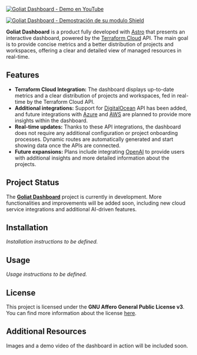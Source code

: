 [![Goliat Dashboard - Demo en YouTube](https://img.youtube.com/vi/qboa7lv-618/maxresdefault.jpg)](https://www.youtube.com/watch?v=qboa7lv-618&autoplay=1)

[![Goliat Dashboard - Demostración de su modulo Shield](https://img.youtube.com/vi/IjIsR2Wu4uo/0.jpg)](https://www.youtube.com/watch?v=IjIsR2Wu4uo)


**Goliat Dashboard** is a product fully developed with [Astro](https://astro.build/) that presents an interactive dashboard, powered by the [Terraform Cloud](https://www.terraform.io/cloud) API. The main goal is to provide concise metrics and a better distribution of projects and workspaces, offering a clear and detailed view of managed resources in real-time.

## Features

- **Terraform Cloud Integration:** The dashboard displays up-to-date metrics and a clear distribution of projects and workspaces, fed in real-time by the Terraform Cloud API.
- **Additional integrations:** Support for [DigitalOcean](https://www.digitalocean.com/) API has been added, and future integrations with [Azure](https://azure.microsoft.com/) and [AWS](https://aws.amazon.com/) are planned to provide more insights within the dashboard.
- **Real-time updates:** Thanks to these API integrations, the dashboard does not require any additional configuration or project onboarding processes. Dynamic routes are automatically generated and start showing data once the APIs are connected.
- **Future expansions:** Plans include integrating [OpenAI](https://openai.com/) to provide users with additional insights and more detailed information about the projects.

## Project Status

The [**Goliat Dashboard**](https://github.com/users/danieljsaldana/projects/11/views/1) project is currently in development. More functionalities and improvements will be added soon, including new cloud service integrations and additional AI-driven features.

## Installation

_Installation instructions to be defined._

## Usage

_Usage instructions to be defined._

## License

This project is licensed under the **GNU Affero General Public License v3**. You can find more information about the license [here](https://www.gnu.org/licenses/agpl-3.0.en.html).

## Additional Resources

Images and a demo video of the dashboard in action will be included soon.
